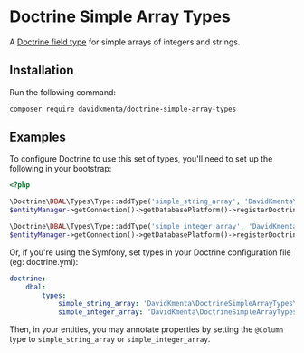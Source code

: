 Doctrine Simple Array Types
===========================

A [Doctrine field type](https://www.doctrine-project.org/projects/doctrine-dbal/en/latest/reference/types.html) for simple arrays of integers and strings.

## Installation

Run the following command:

```bash
composer require davidkmenta/doctrine-simple-array-types
```

## Examples

To configure Doctrine to use this set of types, you'll need to set up the following in your bootstrap:

``` php
<?php

\Doctrine\DBAL\Types\Type::addType('simple_string_array', 'DavidKmenta\DoctrineSimpleArrayTypes\SimpleStringArrayType');
$entityManager->getConnection()->getDatabasePlatform()->registerDoctrineTypeMapping('simple_string_array', 'simple_string_array');

\Doctrine\DBAL\Types\Type::addType('simple_integer_array', 'DavidKmenta\DoctrineSimpleArrayTypes\SimpleIntegerArrayType');
$entityManager->getConnection()->getDatabasePlatform()->registerDoctrineTypeMapping('simple_integer_array', 'simple_integer_array');
```

Or, if you're using the Symfony, set types in your Doctrine configuration file (eg: doctrine.yml):

```yaml
doctrine:
    dbal:
        types:
            simple_string_array: 'DavidKmenta\DoctrineSimpleArrayTypes\SimpleStringArrayType'
            simple_integer_array: 'DavidKmenta\DoctrineSimpleArrayTypes\SimpleIntegerArrayType'
```

Then, in your entities, you may annotate properties by setting the `@Column` type to `simple_string_array` or `simple_integer_array`.
